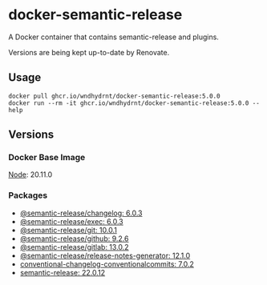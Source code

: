 # docker-semantic-release

A Docker container that contains semantic-release and plugins.

Versions are being kept up-to-date by Renovate.

## Usage

```shell
docker pull ghcr.io/wndhydrnt/docker-semantic-release:5.0.0
docker run --rm -it ghcr.io/wndhydrnt/docker-semantic-release:5.0.0 --help
```

## Versions

### Docker Base Image

[Node](https://hub.docker.com/_/node): 20.11.0

### Packages

- [@semantic-release/changelog: 6.0.3](https://www.npmjs.com/package/@semantic-release/changelog/v/6.0.3)
- [@semantic-release/exec: 6.0.3](https://www.npmjs.com/package/@semantic-release/exec/v/6.0.3)
- [@semantic-release/git: 10.0.1](https://www.npmjs.com/package/@semantic-release/git/v/10.0.1)
- [@semantic-release/github: 9.2.6](https://www.npmjs.com/package/@semantic-release/github/v/9.2.6)
- [@semantic-release/gitlab: 13.0.2](https://www.npmjs.com/package/@semantic-release/gitlab/v/13.0.2)
- [@semantic-release/release-notes-generator: 12.1.0](https://www.npmjs.com/package/@semantic-release/release-notes-generator/v/12.1.0)
- [conventional-changelog-conventionalcommits: 7.0.2](https://www.npmjs.com/package/conventional-changelog-conventionalcommits/v/7.0.2)
- [semantic-release: 22.0.12](https://www.npmjs.com/package/semantic-release/v/22.0.12)
